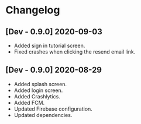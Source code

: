 # Changelog

## [Dev - 0.9.0] 2020-09-03
- Added sign in tutorial screen.
- Fixed crashes when clicking the resend email link.

## [Dev - 0.9.0] 2020-08-29
- Added splash screen.
- Added login screen.
- Added Crashlytics.
- Added FCM.
- Updated Firebase configuration.
- Updated dependencies.

